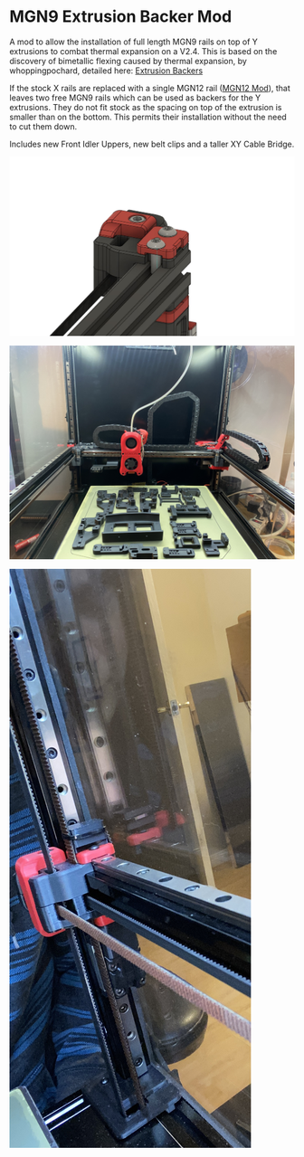 # MGN9 Extrusion Backer Mod

A mod to allow the installation of full length MGN9 rails on top of Y extrusions to combat thermal expansion on a V2.4.  This is based on the discovery of bimetallic flexing caused by thermal expansion, by whoppingpochard, detailed here: [Extrusion Backers](../../whoppingpochard/extrusion_backers)

If the stock X rails are replaced with a single MGN12 rail ([MGN12 Mod](../../arkeet/mgn12)), that leaves two free MGN9 rails which can be used as backers for the Y extrusions.  They do not fit stock as the spacing on top of the extrusion is smaller than on the bottom.  This permits their installation without the need to cut them down.

Includes new Front Idler Uppers, new belt clips and a taller XY Cable Bridge. 

![Idler](IMAGES/Front_Idler_MGN9_Backer.JPG)

![Rails_Installed](IMAGES/Rails_installed.JPG)

![Installed](IMAGES/Rail_with_idler.jpg)
